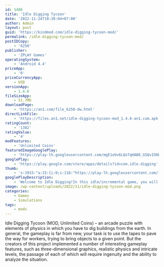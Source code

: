 ```yaml
---
id: 1486
title: 'Idle Digging Tycoon'
date: '2022-11-24T10:30:04+07:00'
author: Admin
layout: post
guid: 'https://kindmod.com/idle-digging-tycoon-mod/'
permalink: /idle-digging-tycoon-mod/
postIDCopy:
    - '6250'
publisher:
    - 'ZPLAY Games'
operatingSystem:
    - 'Android 4.4'
priceApp:
    - '0'
priceCurrencyApp:
    - USD
versionApp:
    - 1.4.6
fileSizeApp:
    - 51.7Mb
downloadPage:
    - 'https://an1.com/file_6250-dw.html'
directLinkFile:
    - 'https://files.an1.net/idle-digging-tycoon-mod_1.4.6-an1.com.apk'
ratingCount:
    - '1382'
ratingValue:
    - '4'
modFeatures:
    - 'Unlimited Coins'
featuredImageGooglePlay:
    - 'https://play-lh.googleusercontent.com/mgE1oUv6LQoTqHAB8_GSQvIO8b8Hyf9Ut7wAnRkplRzGSYrAxtlkxG4WR4wGW-2bJFrE'
googlePlay:
    - 'https://play.google.com/store/apps/details?id=com.idle.digging'
thumb:
    - 's:1933:"a:15:{i:0;s:116:"https://play-lh.googleusercontent.com/7mQUNC6p4-GOJW2VS1nUS8zQuNMDpINMpDdU-txhqXVSC8oANOWDxghE-a_C3Y_zX-6m=w526-h296";i:1;s:114:"https://play-lh.googleusercontent.com/UIOhnhOk54o1ogtt7sFS8VNmTh2i-jJQzLRuZ-3aaTj7-fc6UAESDpbUeJAbaP7yig=w526-h296";i:2;s:115:"https://play-lh.googleusercontent.com/xxPc7fRKuCIjaMsAewfbyEIi0Bo_gLL5FQcK-SVqL7PotB2DqElZATc6-baNhcrTZ00=w526-h296";i:3;s:116:"https://play-lh.googleusercontent.com/ze77057dtCJLkCltZlvVZ4oNIEcLjMHj16c6jcq01XZsD_YKteFZ_IOStv1WIJw_Y3Bj=w526-h296";i:4;s:115:"https://play-lh.googleusercontent.com/M0CQdpri1Zf5ZdWMLPdRGxY0BsQVPAl1csZZuJg99Dsajw0GRk0z3U7RoeAomPfs7L4=w526-h296";i:5;s:115:"https://play-lh.googleusercontent.com/Wcn0__GVx8kENDlS87WZ3xlP93D5c7rfMdXve58QhLQuWxzluqVYjkkYUwCvipIJ_Us=w526-h296";i:6;s:114:"https://play-lh.googleusercontent.com/o16Y9UTMR5FQUcdlLZVGN48BnlnxZ1IwYpxubAgdAzqxcRwg6LYQli9oDIwJBgebvQ=w526-h296";i:7;s:115:"https://play-lh.googleusercontent.com/MpJ9niFsVs0W_3W4XnHnz4x0z_P-JUgtUW5tG0SzH4yGY7DIdn-eDy7KGIXIs2fxTn8=w526-h296";i:8;s:115:"https://play-lh.googleusercontent.com/KTI87O_WXMo4Nr_frK8lUgszrylr7FBYy1As3jhHuirRIXzl3UVvKSxTQB5hS7zOteE=w526-h296";i:9;s:115:"https://play-lh.googleusercontent.com/hNNCV_yqKKAZLohLP-NpNjca5IzeWeT9t8lRfU1p3AF6gh3QHJCnw0hDJkOu0IRpxxc=w526-h296";i:10;s:114:"https://play-lh.googleusercontent.com/JF1Yn_YQwToDO8Pq2x2VtKTCqWqW8oL4Wwe_VLdCbVaeNltuZJ_5XsQeiyf_f4ENcQ=w526-h296";i:11;s:115:"https://play-lh.googleusercontent.com/DYN-WCU5V-pU_V01FiWzwg0L2_mHM1c3NN2wk3wfuk_jGB2936WNabIznrmnxQvkll4=w526-h296";i:12;s:115:"https://play-lh.googleusercontent.com/yG_gBCFE3Wx8L-SBQfaUqOEALq1JfPgB9hF8OpN4tf2M7CbkEDHTSwYn5juPYQFmrro=w526-h296";i:13;s:116:"https://play-lh.googleusercontent.com/TslwnOciaQqrnd5dO1GOe2ikPRXXnGLjl90vERKgC33FWW_13fhcxHofn_cN4D8qlRNW=w526-h296";i:14;s:116:"https://play-lh.googleusercontent.com/SeSvgXnZRwOq59G4un0XICgpvxzOeYLOTZSwPNqtDOpaO3QUosjMHSeXh7F9l-rndPUf=w526-h296";}";'
googlePlayDescription:
    - 'Welcome to Idle Digging!In this idle/incremental game, you will manage your workers to dig and build beautiful buildings. Earn gold and upgrade your digging tools to dig faster.Enjoy the addictive digging game and become the rich!.'
image: /wp-content/uploads/2022/11/idle-digging-tycoon-mod.png
categories:
    - Games
    - Simulations
tags:
    - mods
---
```


Idle Digging Tycoon (MOD, Unlimited Coins) – an arcade puzzle with elements of physics in which you have to dig buildings from the earth. In general, the gameplay is far from new, your task is to use the tapes to pave the way for workers, trying to bring objects to a given point. But the creators of this project implemented a number of interesting gameplay features, such as three-dimensional graphics, realistic physics and intricate levels, the passage of each of which will require ingenuity and the ability to analyze the situation.